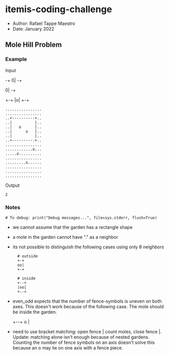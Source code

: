 # itemis-coding-challenge

- Author: Rafael Tappe Maestro
- Date: January 2022

## Mole Hill Problem

### Example

Input

-+
0|
-+

0|
-+

+-+
|o|
+-+

```
................
................
..+----------+..
..|          |..
..|   o      |..
..|      o   |..
..|          |..
..+----------+..
................
............o...
.....o..........
................
.........o......
................
................
................
```

Output

```
2
```

### Notes

    # To debug: print("Debug messages...", file=sys.stderr, flush=True)

- we cannot assume that the garden has a rectangle shape
- a mole in the garden cannot have "." as a neighbor
- its not possible to distinguish the following cases using only 8 neighbors

        # outside
        +-+
        oo|
        +-+

        # inside
        +--+
        |oo|
        +--+

- even_odd expects that the number of fence-symbols is uneven on both axes. This doesn't work because of the following case. The mole should be inside the garden.

    +--+ o |

- need to use bracket matching: open fence | count moles, close fence |. Update: matching alone isn't enough because of nested gardens. Counting the number of fence symbols on an axis doesn't solve this because an o may lie on one axis with a fence piece.